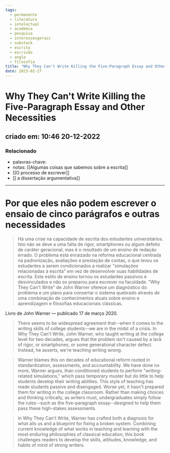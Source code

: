 ```yaml
---
tags:
  - permanente
  - literatura
  - intelectual
  - academia
  - pesquisa
  - interessesgerais
  - substack
  - escrita
  - escrivão
  - anglo
  - filosofia
title: "Why They Can't Write Killing the Five-Paragraph Essay and Other Necessities"
date: 2023-02-27
---
```

# Why They Can't Write Killing the Five-Paragraph Essay and Other Necessities
## criado em: 10:46 20-12-2022

### Relacionado
- palavras-chave: 
- notas: [[Algumas coisas que sabemos sobre a escrita]]
- [[O processo de escrever]]
- [[ a dissertação argumentativa]]
---
# Por que eles não podem escrever o ensaio de cinco parágrafos e outras necessidades
> Há uma crise na capacidade de escrita dos estudantes universitários. Isto não se deve a uma falta de rigor, smartphones ou algum defeito de caráter geracional, mas é o resultado de um ensino de redação errado. O problema está enraizado na reforma educacional centrada na padronização, avaliações e prestação de contas, o que levou os estudantes a serem condicionados a realizar "simulações relacionadas à escrita" em vez de desenvolver suas habilidades de escrita. Este estilo de ensino tornou os estudantes passivos e desvinculados e não os preparou para escrever na faculdade. "Why They Can't Write" de John Warner oferece um diagnóstico do problema e um plano para consertar o sistema quebrado através de uma combinação de conhecimentos atuais sobre ensino e aprendizagem e filosofias educacionais clássicas.


Livro de John Warner — publicado 17 de março 2020.


>There seems to be widespread agreement that--when it comes to the writing skills of college students--we are in the midst of a crisis. In Why They Can't Write, John Warner, who taught writing at the college level for two decades, argues that the problem isn't caused by a lack of rigor, or smartphones, or some generational character defect. Instead, he asserts, we're teaching writing wrong.

>Warner blames this on decades of educational reform rooted in standardization, assessments, and accountability. We have done no more, Warner argues, than conditioned students to perform "writing-related simulations," which pass temporary muster but do little to help students develop their writing abilities. This style of teaching has made students passive and disengaged. Worse yet, it hasn't prepared them for writing in the college classroom. Rather than making choices and thinking critically, as writers must, undergraduates simply follow the rules--such as the five-paragraph essay--designed to help them pass these high-stakes assessments.

>In Why They Can't Write, Warner has crafted both a diagnosis for what ails us and a blueprint for fixing a broken system. Combining current knowledge of what works in teaching and learning with the most enduring philosophies of classical education, this book challenges readers to develop the skills, attitudes, knowledge, and habits of mind of strong writers.